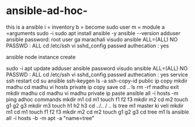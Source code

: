 # ansible-ad-hoc-
this is a ansible
i = inventory
b = become sudo user
m = module
a =arguments
sudo -i
sudo apt install ansible -y
ansible --version
adduser ansible
password:
root user ga marachali
visudo
ansible ALL=(ALL) NO PASSWD : ALL
cd /etc/ssh
vi sshd_config
passwd authecation : yes



ansible node instance create

sudo -i
apt update
adduser ansible
password
visudo
ansible ALL=(ALL) NO PASSWD : ALL
cd /etc/ssh
vi sshd_config
passwd authecation : yes
service ssh restart
cd
su ansible
ssh-keygen
ls -a
ssh-copy-id public ip copy
mkdir madhu 
cd madhu
vi hosts
private ip copy
save
cd ..
ls
rm -rf madhu
exit
mkdir madhu
cd madhu
vi madhu
private ip paste
ansible all  -i  hosts -m  ping
adhoc commands
mkdir m1
cd m1
touch f1 f2 f3
mkdir m2
cd m2
touch g1 g2 g3 mkdir m3
touch h1 h2 h3
cd ../.. / .. 
ls
tree m1
master ki veli 
mkdir  m1
cd m1
touch f1 f2 f3
mkdir m2
cd m2
touch g1 g2 g3
cd
tree m1
ls
ansible all  -i  hosts -b  -m apt -a  "name=tree"









